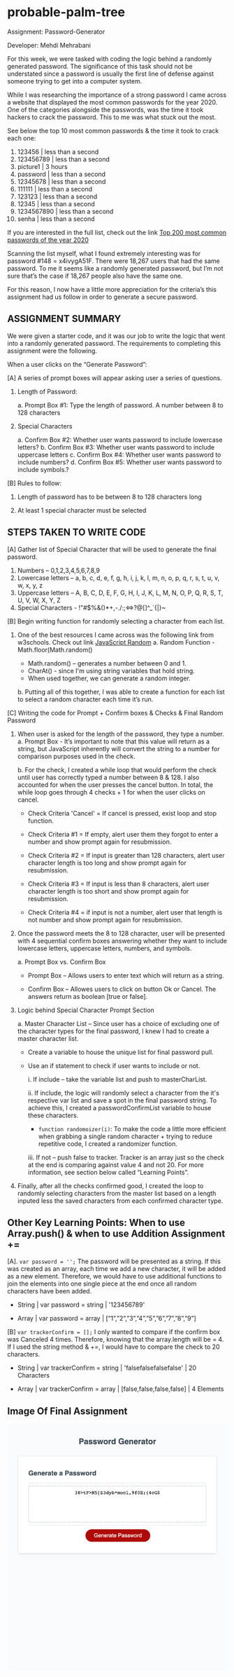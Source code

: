 # probable-palm-tree

Assignment: Password-Generator

Developer: Mehdi Mehrabani

For this week, we were tasked with coding the logic behind a randomly generated password. The significance of this task should not be understated since a password is usually the first line of defense against someone trying to get into a computer system.

While I was researching the importance of a strong password I came across a website that displayed the most common passwords for the year 2020. One of the categories alongside the passwords, was the time it took hackers to crack the password. This to me was what stuck out the most.

See below the top 10 most common passwords & the time it took to crack each one:

1.  123456 | less than a second
2.  123456789 | less than a second
3.  picture1 | 3 hours
4.  password | less than a second
5.  12345678 | less than a second
6.  111111 | less than a second
7.  123123 | less than a second
8.  12345 | less than a second
9.  1234567890 | less than a second
10. senha | less than a second

If you are interested in the full list, check out the link [Top 200 most common passwords of the year 2020](https://nordpass.com/most-common-passwords-list/)

Scanning the list myself, what I found extremely interesting was for password #148 = x4ivygA51F. There were 18,267 users that had the same password. To me it seems like a randomly generated password, but I’m not sure that’s the case if 18,267 people also have the same one.

For this reason, I now have a little more appreciation for the criteria’s this assignment had us follow in order to generate a secure password.

## ASSIGNMENT SUMMARY

We were given a starter code, and it was our job to write the logic that went into a randomly generated password. The requirements to completing this assignment were the following.

When a user clicks on the “Generate Password”:

[A] A series of prompt boxes will appear asking user a series of questions.

1.  Length of Password:

    a. Prompt Box #1: Type the length of password. A number between 8 to 128 characters

2.  Special Characters

    a. Confirm Box #2: Whether user wants password to include lowercase letters?
    b. Confirm Box #3: Whether user wants password to include uppercase letters
    c. Confirm Box #4: Whether user wants password to include numbers?
    d. Confirm Box #5: Whether user wants password to include symbols.?

[B] Rules to follow:

1. Length of password has to be between 8 to 128 characters long

2. At least 1 special character must be selected

## STEPS TAKEN TO WRITE CODE

[A] Gather list of Special Character that will be used to generate the final password.

1.  Numbers – 0,1,2,3,4,5,6,7,8,9
2.  Lowercase letters – a, b, c, d, e, f, g, h, i, j, k, l, m, n, o, p, q, r, s, t, u, v, w, x, y, z
3.  Uppercase letters – A, B, C, D, E, F, G, H, I, J, K, L, M, N, O, P, Q, R, S, T, U, V, W, X, Y, Z
4.  Special Characters - !"#$%&()\*+,-./:;<=>?@[]^\_`{|}~

[B] Begin writing function for randomly selecting a character from each list.

1.  One of the best resources I came across was the following link from w3schools. Check out link [JavaScript Random](https://www.w3schools.com/js/js_random.asp)
    a. Random Function - Math.floor(Math.random()

    - Math.random() – generates a number between 0 and 1.
    - CharAt() - since I'm using string variables that hold string.
    - When used together, we can generate a random integer.

    b. Putting all of this together, I was able to create a function for each list to select a random character each time it’s run.

[C] Writing the code for Prompt + Confirm boxes & Checks & Final Random Password

1. When user is asked for the length of the password, they type a number.
   a. Prompt Box - It’s important to note that this value will return as a string, but JavaScript inherently will convert the string to a number for comparison purposes used in the check.

   b. For the check, I created a while loop that would perform the check until user has correctly typed a number between 8 & 128. I also accounted for when the user presses the cancel button. In total, the while loop goes through 4 checks + 1 for when the user clicks on cancel.

   - Check Criteria 'Cancel' = If cancel is pressed, exist loop and stop function.

   - Check Criteria #1 = If empty, alert user them they forgot to enter a number and show prompt again for resubmission.

   - Check Criteria #2 = If input is greater than 128 characters, alert user character length is too long and show prompt again for resubmission.

   - Check Criteria #3 = If input is less than 8 characters, alert user character length is too short and show prompt again for resubmission.

   - Check Criteria #4 = if input is not a number, alert user that length is not number and show prompt again for resubmission.

2. Once the password meets the 8 to 128 character, user will be presented with 4 sequential confirm boxes answering whether they want to include lowercase letters, uppercase letters, numbers, and symbols.

   a. Prompt Box vs. Confirm Box

   - Prompt Box – Allows users to enter text which will return as a string.

   - Confirm Box – Allowes users to click on button Ok or Cancel. The answers return as boolean [true or false].

3. Logic behind Special Character Prompt Section

   a. Master Character List – Since user has a choice of excluding one of the character types for the final password, I knew I had to create a master character list.

   - Create a variable to house the unique list for final password pull.

   - Use an if statement to check if user wants to include or not.

     i. If include – take the variable list and push to masterCharList.

     ii. If include, the logic will randomly select a character from the it's respective var list and save a spot in the final password string. To achieve this, I created a passwordConfirmList variable to house these characters.

     - `function randomoizer(i)`: To make the code a little more efficient when grabbing a single random character + trying to reduce repetitive code, I created a randomizer function.

     iii. If not – push false to tracker. Tracker is an array just so the check at the end is comparing against value 4 and not 20. For more information, see section below called “Learning Points”.

4. Finally, after all the checks confirmed good, I created the loop to randomly selecting characters from the master list based on a length inputed less the saved characters from each confirmed character type.

## Other Key Learning Points: When to use Array.push() & when to use Addition Assignment +=

[A]. `var password = '';` The password will be presented as a string. If this was created as an array, each time we add a new character, it will be added as a new element. Therefore, we would have to use additional functions to join the elements into one single piece at the end once all random characters have been added.

- String | var password = string | '123456789'

- Array | var password = array | [“1”,”2”,”3”,”4”,”5”,”6”,”7”,”8”,”9”]

[B] `var trackerConfirm = [];` I only wanted to compare if the confirm box was Canceled 4 times. Therefore, knowing that the array.length will be = 4. If I used the string method & +=, I would have to compare the check to 20 characters.

- String | var trackerConfirm = string | 'falsefalsefalsefalse' | 20 Characters

- Array | var trackerConfirm = array | [false,false,false,false] | 4 Elements

## Image Of Final Assignment

![alt text](./assets/probable-palm-tree.png)
